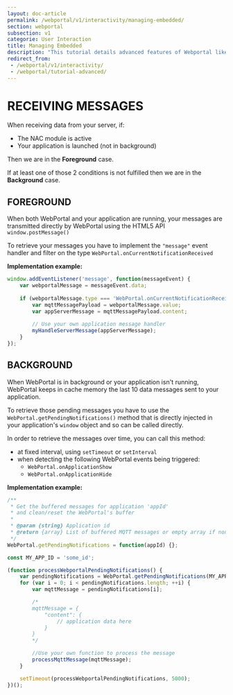 ```yaml
---
layout: doc-article
permalink: /webportal/v1/interactivity/managing-embedded/
section: webportal
subsection: v1
categorie: User Interaction
title: Managing Embedded
description: "This tutorial details advanced features of Webportal like interacting with embedded software & back-end."
redirect_from:
 - /webportal/v1/interactivity/
 - /webportal/tutorial-advanced/
---
```



# RECEIVING MESSAGES

When receiving data from your server, if:

- The NAC module is active
- Your application is launched (not in background)

Then we are in the **Foreground** case.

If at least one of those 2 conditions is not fulfilled then we are in the **Background** case.

## FOREGROUND

When both WebPortal and your application are running, your messages are transmitted directly by WebPortal using the HTML5 API `window.postMessage()`

To retrieve your messages you have to implement the `"message"` event handler and filter on the type `WebPortal.onCurrentNotificationReceived`


**Implementation example:**
```javascript
window.addEventListener('message', function(messageEvent) {
	var webportalMessage = messageEvent.data;
	
	if (webportalMessage.type === 'WebPortal.onCurrentNotificationReceived') {
	    var mqttMessagePayload = webportalMessage.value;
	    var appServerMessage = mqttMessagePayload.content;
	
	    // Use your own application message handler
	    myHandleServerMessage(appServerMessage);
	}
});
```

## BACKGROUND

When WebPortal is in background or your application isn't running, WebPortal keeps in cache memory the last 10 data messages sent to your application.

To retrieve those pending messages you have to use the `WebPortal.getPendingNotifications()` method that is directly injected in your application's `window` object and so can be called directly.

In order to retrieve the messages over time, you can call this method:

- at fixed interval, using `setTimeout` or `setInterval`
- when detecting the following WebPortal events being triggered:
	+ `WebPortal.onApplicationShow`  
	+ `WebPortal.onApplicationHide`


**Implementation example:**

```javascript
/**
 * Get the buffered messages for application 'appId'
 * and clean/reset the WebPortal's buffer
 * 
 * @param {string} Application id
 * @return {array} List of buffered MQTT messages or empty array if none
 */
WebPortal.getPendingNotifications = function(appId) {};

const MY_APP_ID = 'some_id';

(function processWebportalPendingNotifications() {
	var pendingNotifications = WebPortal.getPendingNotifications(MY_APP_ID);
	for (var i = 0; i < pendingNotifications.length; ++i) {
		var mqttMessage = pendingNotifications[i];

		/*
		mqttMessage = {
			"content": {
				// application data here
			}
		}
		*/

		//Use your own function to process the message
		processMqttMessage(mqttMessage);
	}

	setTimeout(processWebportalPendingNotifications, 5000);
})();
```